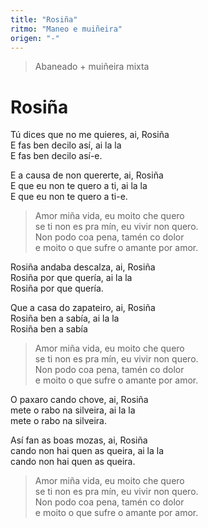 ```yaml
---
title: "Rosiña"
ritmo: "Maneo e muiñeira"
origen: "-"
---
```


> Abaneado + muiñeira mixta

# Rosiña

Tú dices que no me quieres, ai, Rosiña<br>
E fas ben decilo así, ai la la<br>
E fas ben decilo así-e.

E a causa de non quererte, ai, Rosiña<br>
E que eu non te quero a ti, ai la la<br>
E que eu non te quero a ti-e.<br>

> Amor miña vida, eu moito che quero<br>
se ti non es pra mín, eu vivir non quero.<br>
Non podo coa pena, tamén co dolor<br>
e moito o que sufre o amante por amor.


Rosiña andaba descalza, ai, Rosiña<br>
Rosiña por que quería, ai la la<br>
Rosiña por que quería.

Que a casa do zapateiro, ai, Rosiña<br>
Rosiña ben a sabía, ai la la<br>
Rosiña ben a sabía

> Amor miña vida, eu moito che quero<br>
se ti non es pra mín, eu vivir non quero.<br>
Non podo coa pena, tamén co dolor<br>
e moito o que sufre o amante por amor.

O paxaro cando chove, ai, Rosiña<br>
mete o rabo na silveira, ai la la<br>
mete o rabo na silveira.


Así fan as boas mozas, ai, Rosiña<br>
cando non hai quen as queira, ai la la<br>
cando non hai quen as queira.

> Amor miña vida, eu moito che quero<br>
se ti non es pra mín, eu vivir non quero.<br>
Non podo coa pena, tamén co dolor<br>
e moito o que sufre o amante por amor.






